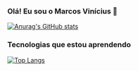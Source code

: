 ### Olá! Eu sou o Marcos Vinícius 🤙 

[![Anurag's GitHub stats](https://github-readme-stats.vercel.app/api?username=MarcosViniSil&theme=dracula)](https://github.com/MarcosViniSil/github-readme-stats)

### Tecnologias que estou aprendendo

[![Top Langs](https://github-readme-stats.vercel.app/api/top-langs/?username=MarcosViniSil&langs_count=8&theme=dracula)](https://github.com/MarcosViniSil/github-readme-stats)

